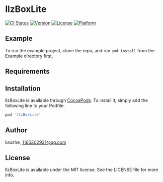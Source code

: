 # llzBoxLite

[![CI Status](https://img.shields.io/travis/liaozhe/llzBoxLite.svg?style=flat)](https://travis-ci.org/liaozhe/llzBoxLite)
[![Version](https://img.shields.io/cocoapods/v/llzBoxLite.svg?style=flat)](https://cocoapods.org/pods/llzBoxLite)
[![License](https://img.shields.io/cocoapods/l/llzBoxLite.svg?style=flat)](https://cocoapods.org/pods/llzBoxLite)
[![Platform](https://img.shields.io/cocoapods/p/llzBoxLite.svg?style=flat)](https://cocoapods.org/pods/llzBoxLite)

## Example

To run the example project, clone the repo, and run `pod install` from the Example directory first.

## Requirements

## Installation

llzBoxLite is available through [CocoaPods](https://cocoapods.org). To install
it, simply add the following line to your Podfile:

```ruby
pod 'llzBoxLite'
```

## Author

liaozhe, 1165302931@qq.com

## License

llzBoxLite is available under the MIT license. See the LICENSE file for more info.

